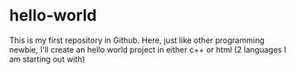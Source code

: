 # hello-world
This is my first repository in Github. Here, just like other programming newbie, I'll create an hello world project in either c++ or html (2 languages I am starting out with)
